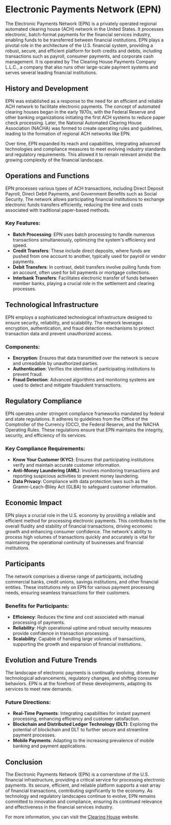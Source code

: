 # Electronic Payments Network (EPN)

The Electronic Payments Network (EPN) is a privately operated regional automated clearing house (ACH) network in the United States. It processes electronic, batch-format payments for the financial services industry, enabling funds to be transferred between financial institutions. EPN plays a pivotal role in the architecture of the U.S. financial system, providing a robust, secure, and efficient platform for both credits and debits, including transactions such as payroll, consumer payments, and corporate cash management. It is operated by The Clearing House Payments Company L.L.C., a company that also runs other large-scale payment systems and serves several leading financial institutions.

## History and Development

EPN was established as a response to the need for an efficient and reliable ACH network to facilitate electronic payments. The concept of automated clearing houses began in the early 1970s, with the Federal Reserve and other banking organizations initiating the first ACH systems to reduce paper check processing. Later, the National Automated Clearing House Association (NACHA) was formed to create operating rules and guidelines, leading to the formation of regional ACH networks like EPN.

Over time, EPN expanded its reach and capabilities, integrating advanced technologies and compliance measures to meet evolving industry standards and regulatory requirements. This allowed it to remain relevant amidst the growing complexity of the financial landscape.

## Operations and Functions

EPN processes various types of ACH transactions, including Direct Deposit Payroll, Direct Debit Payments, and Government Benefits such as Social Security. The network allows participating financial institutions to exchange electronic funds transfers efficiently, reducing the time and costs associated with traditional paper-based methods.

### Key Features:

- **Batch Processing**: EPN uses batch processing to handle numerous transactions simultaneously, optimizing the system's efficiency and speed.
- **Credit Transfers**: These include direct deposits, where funds are pushed from one account to another, typically used for payroll or vendor payments.
- **Debit Transfers**: In contrast, debit transfers involve pulling funds from an account, often used for bill payments or mortgage collections.
- **Interbank Transfers**: Facilitates electronic transfer of funds between member banks, playing a crucial role in the settlement and clearing processes.

## Technological Infrastructure

EPN employs a sophisticated technological infrastructure designed to ensure security, reliability, and scalability. The network leverages encryption, authentication, and fraud detection mechanisms to protect transaction data and prevent unauthorized access.

### Components:

- **Encryption**: Ensures that data transmitted over the network is secure and unreadable by unauthorized parties.
- **Authentication**: Verifies the identities of participating institutions to prevent fraud.
- **Fraud Detection**: Advanced algorithms and monitoring systems are used to detect and mitigate fraudulent transactions.

## Regulatory Compliance

EPN operates under stringent compliance frameworks mandated by federal and state regulations. It adheres to guidelines from the Office of the Comptroller of the Currency (OCC), the Federal Reserve, and the NACHA Operating Rules. These regulations ensure that EPN maintains the integrity, security, and efficiency of its services.

### Key Compliance Requirements:

- **Know Your Customer (KYC)**: Ensures that participating institutions verify and maintain accurate customer information.
- **Anti-Money Laundering (AML)**: Involves monitoring transactions and reporting suspicious activities to prevent money laundering.
- **Data Privacy**: Compliance with data protection laws such as the Gramm-Leach-Bliley Act (GLBA) to safeguard customer information.

## Economic Impact

EPN plays a crucial role in the U.S. economy by providing a reliable and efficient method for processing electronic payments. This contributes to the overall fluidity and stability of financial transactions, driving economic growth and enhancing consumer confidence. The network's ability to process high volumes of transactions quickly and accurately is vital for maintaining the operational continuity of businesses and financial institutions.

## Participants

The network comprises a diverse range of participants, including commercial banks, credit unions, savings institutions, and other financial entities. These institutions rely on EPN for various payment processing needs, ensuring seamless transactions for their customers.

### Benefits for Participants:

- **Efficiency**: Reduces the time and cost associated with manual processing of payments.
- **Reliability**: High operational uptime and robust security measures provide confidence in transaction processing.
- **Scalability**: Capable of handling large volumes of transactions, supporting the growth and expansion of financial institutions.

## Evolution and Future Trends

The landscape of electronic payments is continually evolving, driven by technological advancements, regulatory changes, and shifting consumer behaviors. EPN is at the forefront of these developments, adapting its services to meet new demands.

### Future Directions:

- **Real-Time Payments**: Integrating capabilities for instant payment processing, enhancing efficiency and customer satisfaction.
- **Blockchain and Distributed Ledger Technology (DLT)**: Exploring the potential of blockchain and DLT to further secure and streamline payment processes.
- **Mobile Payments**: Adapting to the increasing prevalence of mobile banking and payment applications.

## Conclusion

The Electronic Payments Network (EPN) is a cornerstone of the U.S. financial infrastructure, providing a critical service for processing electronic payments. Its secure, efficient, and reliable platform supports a vast array of financial transactions, contributing significantly to the economy. As technology and regulatory landscapes continue to evolve, EPN remains committed to innovation and compliance, ensuring its continued relevance and effectiveness in the financial services industry.

For more information, you can visit the [Clearing House](https://www.theclearinghouse.org/) website.